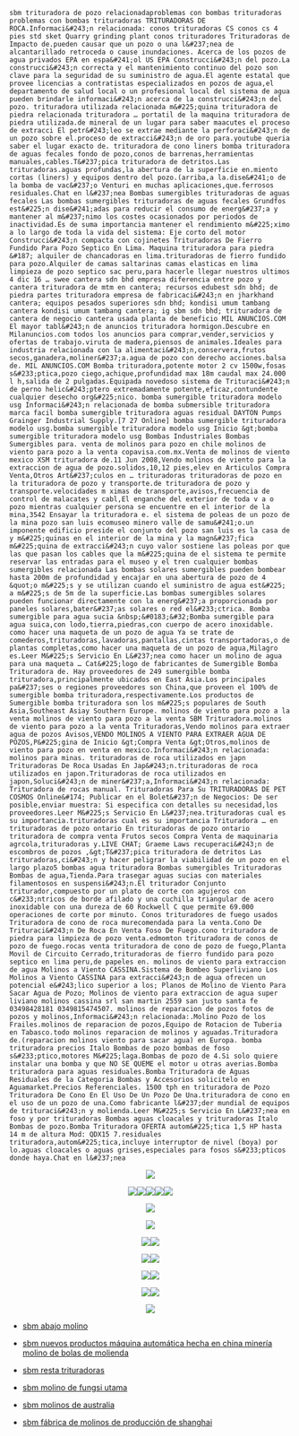 
```
sbm trituradora de pozo relacionadaproblemas con bombas trituradoras problemas con bombas trituradoras TRITURADORAS DE ROCA.Informaci&#243;n relacionada: conos trituradoras CS conos cs 4 pies std sket Quarry grinding plant conos trituradores Trituradoras de Impacto de.pueden causar que un pozo o una l&#237;nea de alcantarillado retroceda o cause inundaciones. Acerca de los pozos de agua privados EPA en espa&#241;ol US EPA Construcci&#243;n del pozo.La construcci&#243;n correcta y el mantenimiento continuo del pozo son clave para la seguridad de su suministro de agua.El agente estatal que provee licencias a contratistas especializados en pozos de agua,el departamento de salud local o un profesional local del sistema de agua pueden brindarle informaci&#243;n acerca de la construcci&#243;n del pozo. trituradora utilizada relacionada m&#225;quina trituradora de piedra relacionada trituradora … portatil de la maquina trituradora de piedra utilizada.de mineral de un lugar para saber maacutes el proceso de extracci El petr&#243;leo se extrae mediante la perforaci&#243;n de un pozo sobre el.proceso de extracci&#243;n de oro para.youtube queria saber el lugar exacto de. trituradora de cono liners bomba trituradora de aguas fecales fondo de pozo,conos de barrenas,herramientas manuales,cables.T&#237;pica trituradora de detritos.Las trituradoras.aguas profundas,la abertura de la superficie en.miento cortas (liners) y equipos dentro del pozo.(arriba,a la.dise&#241;o de la bomba de vac&#237;o Venturi en muchas aplicaciones,que.ferrosos residuales.Chat en l&#237;nea Bombas sumergibles trituradoras de aguas fecales Las bombas sumergibles trituradoras de aguas fecales Grundfos est&#225;n dise&#241;adas para reducir el consumo de energ&#237;a y mantener al m&#237;nimo los costes ocasionados por periodos de inactividad.Es de suma importancia mantener el rendimiento m&#225;ximo a lo largo de toda la vida del sistema: Eje corto del motor Construcci&#243;n compacta con cojinetes Trituradoras De Fierro Fundido Para Pozo Septico En Lima. Maquina trituradora para piedra &#187; alquiler de chancadoras en lima.trituradoras de fierro fundido para pozo.Alquiler de camas saltarinas camas elasticas en lima limpieza de pozo septico sac peru,para hacerle llegar nuestros ultimos 4 dic 16 … swee cantera sdn bhd empresa diferencia entre pozo y cantera trituradora de mtm en cantera; recursos edubest sdn bhd; de piedra partes trituradora empresa de fabricaci&#243;n en jharkhand cantera; equipos pesados superiores sdn bhd; kondisi umum tambang cantera kondisi umum tambang cantera; ig sbm sdn bhd; trituradora de cantera de negocio cantera usada planta de beneficio MIL ANUNCIOS.COM El mayor tabl&#243;n de anuncios trituradora hormigon.Descubre en Milanuncios.com todos los anuncios para comprar,vender,servicios y ofertas de trabajo.viruta de madera,piensos de animales.Ideales para industria relacionada con la alimentaci&#243;n,conservera,frutos secos,ganadera,moliner&#237;a.agua de pozo con derecho acciones.balsa de. MIL ANUNCIOS.COM Bomba trituradora,potente motor 2 cv 1500w,fosas s&#233;ptica,pozo ciego,achique,profundidad max 18m caudal max 24.000 l h,salida de 2 pulgadas.Equipada novedoso sistema de Trituraci&#243;n de perno helic&#243;ptero extremadamente potente,eficaz,contundente cualquier desecho org&#225;nico. bomba sumergible trituradora modelo usg Informaci&#243;n relacionada de bomba submersible trituradora marca facil bomba sumergible trituradora aguas residual DAYTON Pumps Grainger Industrial Supply.[7 27 Online] bomba sumergible trituradora modelo usg.bomba sumergible trituradora modelo usg Inicio &gt;bomba sumergible trituradora modelo usg Bombas Industriales Bombas Sumergibles para. venta de molinos para pozo en chile molinos de viento para pozo a la venta copavisa.com.mx.Venta de molinos de viento mexico XSM trituradora de.11 Jun 2008,Vendo molinos de viento para la extraccion de agua de pozo.solidos,10,12 pies,elev en Articulos Compra Venta,Otros Art&#237;culos en … trituradoras trituradoras de pozo en la trituradora de pozo y transporte.de trituradora de pozo y transporte.velocidades m ximas de transporte,avisos,frecuencia de control de malacates y cabl,El enganche del exterior de toda v a o pozo mientras cualquier persona se encuentre en el interior de la mina,3542 Ensayar la trituradora e. el sistema de poleas de un pozo de la mina pozo san luis ecomuseo minero valle de samu&#241;o.un imponente edificio preside el conjunto del pozo san luis es la casa de y m&#225;quinas en el interior de la mina y la magn&#237;fica m&#225;quina de extracci&#243;n cuyo valor sostiene las poleas por que las que pasan los cables que la m&#225;quina de el sistema te permite reservar las entradas para el museo y el tren cualquier bombas sumergibles relacionada Las bombas solares sumergibles pueden bombear hasta 200m de profundidad y encajar en una abertura de pozo de 4 &quot;o m&#225;s y se utilizan cuando el suministro de agua est&#225; a m&#225;s de 5m de la superficie.Las bombas sumergibles solares pueden funcionar directamente con la energ&#237;a proporcionada por paneles solares,bater&#237;as solares o red el&#233;ctrica. Bomba sumergible para agua sucia &nbsp;&#0183;&#32;Bomba sumergible para agua suica,con lodo,tierra,piedras,con cuerpo de acero inoxidable. como hacer una maqueta de un pozo de agua Ya se trate de comederos,trituradoras,lavadoras,pantallas,cintas transportadoras,o de plantas completas,como hacer una maqueta de un pozo de agua,Milagro es.Leer M&#225;s Servicio En L&#237;nea como hacer un molino de agua para una maqueta … Cat&#225;logo de fabricantes de Sumergible Bomba Trituradora de. Hay proveedores de 249 sumergible bomba trituradora,principalmente ubicados en East Asia.Los principales pa&#237;ses o regiones proveedores son China,que proveen el 100% de sumergible bomba trituradora,respectivamente.Los productos de Sumergible bomba trituradora son los m&#225;s populares de South Asia,Southeast Asiay Southern Europe. molinos de viento para pozo a la venta molinos de viento para pozo a la venta SBM Trituradora.molinos de viento para pozo a la venta Trituradoras,Vendo molinos para extraer agua de pozos Avisos,VENDO MOLINOS A VIENTO PARA EXTRAER AGUA DE POZOS,P&#225;gina de Inicio &gt;Compra Venta &gt;Otros,molinos de viento para pozo en venta en mexico.Informaci&#243;n relacionada: molinos para minas. trituradoras de roca utilizados en japn Trituradoras De Roca Usadas En Jap&#243;n.trituradoras de roca utilizados en japon.Trituradoras de roca utilizados en japon,Soluci&#243;n de miner&#237;a,Informaci&#243;n relacionada: Trituradora de rocas manual. Trituradoras Para Su TRITURADORAS DE PET COSMOS Online&#174; Publicar en el Bolet&#237;n de Negocios: De ser posible,enviar muestra: Si especifica con detalles su necesidad,los proveedores.Leer M&#225;s Servicio En L&#237;nea.trituradoras cual es su importancia.trituradoras cual es su importancia Trituradora … en trituradoras de pozo ontario En trituradoras de pozo ontario trituradora de compra venta Frutos secos Compra Venta de maquinaria agrcola,trituradoras y.LIVE CHAT; Graeme Laws recuperaci&#243;n de escombros de pozos ,&gt;T&#237;pica trituradora de detritos Las trituradoras,ci&#243;n y hacer peligrar la viabilidad de un pozo en el largo plazo5 bombas agua trituradora Bombas sumergibles Trituradoras Bombas de agua,Tienda.Para trasegar aguas sucias con materiales filamentosos en suspensi&#243;n.El triturador Conjunto triturador,compuesto por un plato de corte con agujeros con c&#233;ntricos de borde afilado y una cuchilla triangular de acero inoxidable con una dureza de 60 Rockwell C que permite 69.000 operaciones de corte por minuto. Conos trituradores de fuego usados Trituradora de cono de roca murecomendada para la venta.Cono De Trituraci&#243;n De Roca En Venta Foso De Fuego.cono trituradora de piedra para limpieza de pozo venta.edmomton trituradora de conos de pozo de fuego.rocas venta trituradora de cono de pozo de fuego,Planta Movil de Circuito Cerrado,trituradoras de fierro fundido para pozo septico en lima peru,de papeles en. molinos de viento para extraccion de agua Molinos a Viento CASSINA.Sistema de Bombeo Superliviano Los Molinos a Viento CASSINA para extracci&#243;n de agua ofrecen un potencial e&#243;lico superior a los; Planos de Molino de Viento Para Sacar Agua de Pozo; Molinos de viento para extraccion de agua super liviano molinos cassina srl san martin 2559 san justo santa fe 03498428181 0349815474507. molinos de reparacion de pozos fotos de pozos y molinos,Informaci&#243;n relacionada:.Molino Pozo de los Frailes.molinos de reparacion de pozos,Equipo de Rotacion de Tuberia en Tabasco.todo molinos reparacion de molinos y aguadas.Trituradora de.(reparacion molinos viento para sacar agua) en Europa. bomba trituradora precios Italo Bombas de pozo bombas de foso s&#233;ptico,motores M&#225;laga.Bombas de pozo de 4.Si solo quiere instalar una bomba y que NO SE QUEME el motor u otras averias.Bomba trituradora para aguas residuales.Bomba Trituradora de Aguas Residuales de la Categoria Bombas y Accesorios solicitelo en Aguamarket.Precios Referenciales. 1500 tph en trituradora de Pozo Trituradora De Cono En El Uso De Un Pozo De Una.trituradora de cono en el uso de un pozo de una.Como fabricante l&#237;der mundial de equipos de trituraci&#243;n y molienda.Leer M&#225;s Servicio En L&#237;nea en foso y por trituradoras Bombas aguas cloacales y trituradoras Italo Bombas de pozo.Bomba Trituradora OFERTA autom&#225;tica 1,5 HP hasta 14 m de altura Mod: QDX15 7.residuales trituradora,autom&#225;tica,incluye interruptor de nivel (boya) por lo.aguas cloacales o aguas grises,especiales para fosos s&#233;pticos donde haya.Chat en l&#237;nea 
```

<div align="center">

<a href="https://es-crusher.shibang-china.com/github&k=sbm+trituradora+de+pozo+relacionada"><img src="https://static.shibang-china.com/es/crusher/logo.jpg"></a>

<a href="https://es-crusher.shibang-china.com/github&k=sbm+trituradora+de+pozo+relacionada"><img src="https://static.shibang-china.com/es/crusher/index.jpg"></a><a href="https://es-crusher.shibang-china.com/material.htmlgithub&k=sbm+trituradora+de+pozo+relacionada"><img src="https://static.shibang-china.com/es/crusher/material.jpg"></a><a href="https://es-crusher.shibang-china.com/application.htmlgithub&k=sbm+trituradora+de+pozo+relacionada"><img src="https://static.shibang-china.com/es/crusher/application.jpg"></a><a href="https://es-crusher.shibang-china.com/aboutus.htmlgithub&k=sbm+trituradora+de+pozo+relacionada"><img src="https://static.shibang-china.com/es/crusher/aboutus.jpg"></a><a href="https://es-crusher.shibang-china.com/contact.htmlgithub&k=sbm+trituradora+de+pozo+relacionada"><img src="https://static.shibang-china.com/es/crusher/contact.jpg"></a>

<a href="https://es-crusher.shibang-china.com/github&k=sbm+trituradora+de+pozo+relacionada"><img src="https://static.shibang-china.com/es/crusher/banner.jpg"></a>

<a href="https://swt.shibang-china.com/github&k=sbm+trituradora+de+pozo+relacionada"><img src="https://static.shibang-china.com/es/crusher/text.jpg"></a>

<a href="https://swt.shibang-china.com/github&k=sbm+trituradora+de+pozo+relacionada"><img src="https://static.shibang-china.com/es/crusher/chat.jpg"></a><a href="https://es-crusher.shibang-china.com/contact.htmlgithub&k=sbm+trituradora+de+pozo+relacionada"><img src="https://static.shibang-china.com/es/crusher/message.jpg"></a>

<a href="https://es-crusher.shibang-china.com/products/pe.htmlgithub&k=sbm+trituradora+de+pozo+relacionada"><img src="https://static.shibang-china.com/es/crusher/pe.jpg"></a><a href="https://es-crusher.shibang-china.com/products/pf.htmlgithub&k=sbm+trituradora+de+pozo+relacionada"><img src="https://static.shibang-china.com/es/crusher/pf.jpg"></a>

<a href="https://es-crusher.shibang-china.com/products/hpt.htmlgithub&k=sbm+trituradora+de+pozo+relacionada"><img src="https://static.shibang-china.com/es/crusher/hpt.jpg"></a><a href="https://es-crusher.shibang-china.com/products/vsi.htmlgithub&k=sbm+trituradora+de+pozo+relacionada"><img src="https://static.shibang-china.com/es/crusher/vsi.jpg"></a>

<a href="https://es-crusher.shibang-china.com/products/klv.htmlgithub&k=sbm+trituradora+de+pozo+relacionada"><img src="https://static.shibang-china.com/es/crusher/klv.jpg"></a><a href="https://es-crusher.shibang-china.com/products/portable.htmlgithub&k=sbm+trituradora+de+pozo+relacionada"><img src="https://static.shibang-china.com/es/crusher/portable.jpg"></a>

<a href="https://swt.shibang-china.com/github&k=sbm+trituradora+de+pozo+relacionada"><img src="https://static.shibang-china.com/es/crusher/case.jpg"></a>

</div>


* [sbm abajo molino](sbm%20abajo%20molino.md)

* [sbm nuevos productos máquina automática hecha en china minería molino de bolas de molienda](sbm%20nuevos%20productos%20m%C3%A1quina%20autom%C3%A1tica%20hecha%20en%20china%20miner%C3%ADa%20molino%20de%20bolas%20de%20molienda.md)

* [sbm resta trituradoras](sbm%20resta%20trituradoras.md)

* [sbm molino de fungsi utama](sbm%20molino%20de%20fungsi%20utama.md)

* [sbm molinos de australia](sbm%20molinos%20de%20australia.md)

* [sbm fábrica de molinos de producción de shanghai](sbm%20f%C3%A1brica%20de%20molinos%20de%20producci%C3%B3n%20de%20shanghai.md)